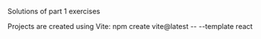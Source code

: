Solutions of part 1 exercises

Projects are created using Vite: npm create vite@latest <project-name> -- --template react